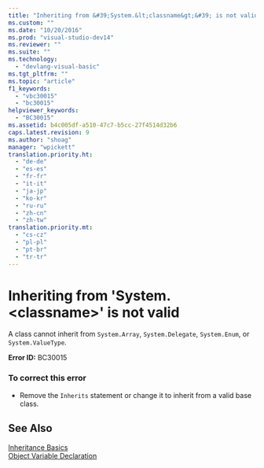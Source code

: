 ```yaml
---
title: "Inheriting from &#39;System.&lt;classname&gt;&#39; is not valid | Microsoft Docs"
ms.custom: ""
ms.date: "10/20/2016"
ms.prod: "visual-studio-dev14"
ms.reviewer: ""
ms.suite: ""
ms.technology: 
  - "devlang-visual-basic"
ms.tgt_pltfrm: ""
ms.topic: "article"
f1_keywords: 
  - "vbc30015"
  - "bc30015"
helpviewer_keywords: 
  - "BC30015"
ms.assetid: b4c005df-a510-47c7-b5cc-27f4514d32b6
caps.latest.revision: 9
ms.author: "shoag"
manager: "wpickett"
translation.priority.ht: 
  - "de-de"
  - "es-es"
  - "fr-fr"
  - "it-it"
  - "ja-jp"
  - "ko-kr"
  - "ru-ru"
  - "zh-cn"
  - "zh-tw"
translation.priority.mt: 
  - "cs-cz"
  - "pl-pl"
  - "pt-br"
  - "tr-tr"
---
```

# Inheriting from &#39;System.&lt;classname&gt;&#39; is not valid
A class cannot inherit from `System.Array`, `System.Delegate`, `System.Enum`, or `System.ValueType`.  
  
 **Error ID:** BC30015  
  
### To correct this error  
  
-   Remove the `Inherits` statement or change it to inherit from a valid base class.  
  
## See Also  
 [Inheritance Basics](../Topic/Inheritance%20Basics%20\(Visual%20Basic\).md)   
 [Object Variable Declaration](../Topic/Object%20Variable%20Declaration%20\(Visual%20Basic\).md)